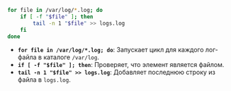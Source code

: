 ```bash
for file in /var/log/*.log; do 
	if [ -f "$file" ]; then 
		tail -n 1 "$file" >> logs.log 
	fi 
done
```

- **`for file in /var/log/*.log; do`**: Запускает цикл для каждого лог-файла в каталоге `/var/log`.
- **`if [ -f "$file" ]; then`**: Проверяет, что элемент является файлом.
- **`tail -n 1 "$file" >> logs.log`**: Добавляет последнюю строку из файла в `logs.log`.
